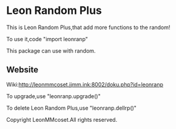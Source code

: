# Leon Random Plus

This is Leon Random Plus,that add more functions to the random!

To use it,code "import leonranp"

This package can use with random.

## Website

Wiki:http://leonmmcoset.jjmm.ink:8002/doku.php?id=leonranp

To upgrade,use "leonranp.upgrade()"

To delete Leon Random Plus,use "leonranp.dellrp()"

Copyright LeonMMcoset.All rights reserved.